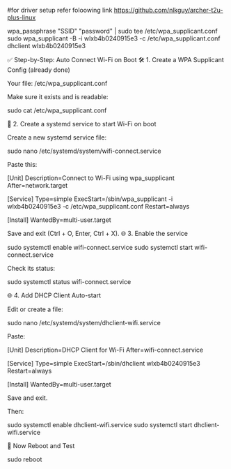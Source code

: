 #for driver setup refer foloowing link
https://github.com/nlkguy/archer-t2u-plus-linux

wpa_passphrase "SSID" "password" | sudo tee /etc/wpa_supplicant.conf
sudo wpa_supplicant -B -i wlxb4b0240915e3 -c /etc/wpa_supplicant.conf
dhclient wlxb4b0240915e3

✅ Step-by-Step: Auto Connect Wi-Fi on Boot
🛠️ 1. Create a WPA Supplicant Config (already done)

Your file: /etc/wpa_supplicant.conf

Make sure it exists and is readable:

sudo cat /etc/wpa_supplicant.conf

🧠 2. Create a systemd service to start Wi-Fi on boot

Create a new systemd service file:

sudo nano /etc/systemd/system/wifi-connect.service

Paste this:

[Unit]
Description=Connect to Wi-Fi using wpa_supplicant
After=network.target

[Service]
Type=simple
ExecStart=/sbin/wpa_supplicant -i wlxb4b0240915e3 -c /etc/wpa_supplicant.conf
Restart=always

[Install]
WantedBy=multi-user.target

Save and exit (Ctrl + O, Enter, Ctrl + X).
🌐 3. Enable the service

sudo systemctl enable wifi-connect.service
sudo systemctl start wifi-connect.service

Check its status:

sudo systemctl status wifi-connect.service

🌐 4. Add DHCP Client Auto-start

Edit or create a file:

sudo nano /etc/systemd/system/dhclient-wifi.service

Paste:

[Unit]
Description=DHCP Client for Wi-Fi
After=wifi-connect.service

[Service]
Type=simple
ExecStart=/sbin/dhclient wlxb4b0240915e3
Restart=always

[Install]
WantedBy=multi-user.target

Save and exit.

Then:

sudo systemctl enable dhclient-wifi.service
sudo systemctl start dhclient-wifi.service

🔁 Now Reboot and Test

sudo reboot
